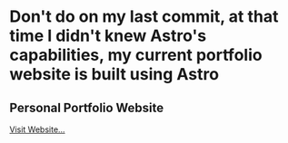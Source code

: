 # Don't do on my last commit, at that time I didn't knew Astro's capabilities, my current portfolio website is built using Astro

## Personal Portfolio Website

[Visit Website...](https://kruz.me)

